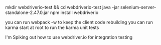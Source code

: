 mkdir webdriverio-test && cd webdriverio-test
java -jar selenium-server-standalone-2.47.0.jar
npm install webdriverio

you can run webpack -w to keep the client code rebuilding
you can run karma start at root to run the karma unit tests

I'm Spiking out how to use webdriver.io for integration testing